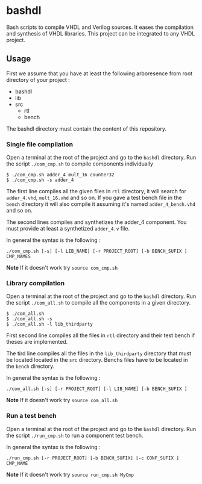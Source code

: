 # bashdl
Bash scripts to compile VHDL and Verilog sources. It eases the compilation and synthesis of VHDL libraries. This project can be integrated to any VHDL project.

## Usage
First we assume that you have at least the following arboresence from root directory of your project :
- bashdl
- lib
- src
    - rtl
    - bench

The bashdl directory must contain the content of this repository.

### Single file compilation

Open a terminal at the root of the project and go to the `bashdl` directory. Run the script `./com_cmp.sh` to compile components individually

```
$ ./com_cmp.sh adder_4 mult_16 counter32
$ ./com_cmp.sh -s adder_4 
```
The first line compiles all the given files in `rtl` directory, it will search for `adder_4.vhd`, `mult_16.vhd` and so on.
If you gave a test bench file in the `bench` directory it will also compile it assuming it's named `adder_4_bench.vhd` and so on.

The second lines compiles and synthetizes the adder_4 component. You must provide at least a synthetized `adder_4.v` file.

In general the syntax is the following :
```
./com_cmp.sh [-s] [-l LIB_NAME] [-r PROJECT_ROOT] [-b BENCH_SUFIX ] CMP_NAMES
```

**Note** If it doesn't work try `source com_cmp.sh`

### Library compilation

Open a terminal at the root of the project and go to the `bashdl` directory. Run the script `./com_all.sh` to compile all the components in a given directory.

```
$ ./com_all.sh
$ ./com_all.sh -s
$ ./com_all.sh -l lib_thirdparty
```

First second line compiles all the files in `rtl` directory and their test bench if theses are implemented. 

The tird line compiles all the files in the `lib_thirdparty` directory that must be located located in the `src` directory. Benchs files have to be located in the `bench` directory.

In general the syntax is the following :

```
./com_all.sh [-s] [-r PROJECT_ROOT] [-l LIB_NAME] [-b BENCH_SUFIX ]
```

**Note** If it doesn't work try `source com_all.sh`

### Run a test bench

Open a terminal at the root of the project and go to the `bashdl` directory. Run the script `./run_cmp.sh` to run a component test bench.

In general the syntax is the following :

```
./run_cmp.sh [-r PROJECT_ROOT] [-b BENCH_SUFIX] [-c CONF_SUFIX ] CMP_NAME
```

**Note** If it doesn't work try `source run_cmp.sh MyCmp`